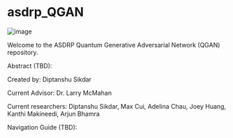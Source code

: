 # asdrp_QGAN

![image](https://user-images.githubusercontent.com/69136009/136667976-293df844-9489-45c4-ad11-dee2fde80661.png)

Welcome to the ASDRP Quantum Generative Adversarial Network (QGAN) repository. 

Abstract (TBD): 

Created by: Diptanshu Sikdar

Current Advisor: Dr. Larry McMahan

Current researchers: Diptanshu Sikdar, Max Cui, Adelina Chau, Joey Huang, Kanthi Makineedi, Arjun Bhamra

Navigation Guide (TBD):
